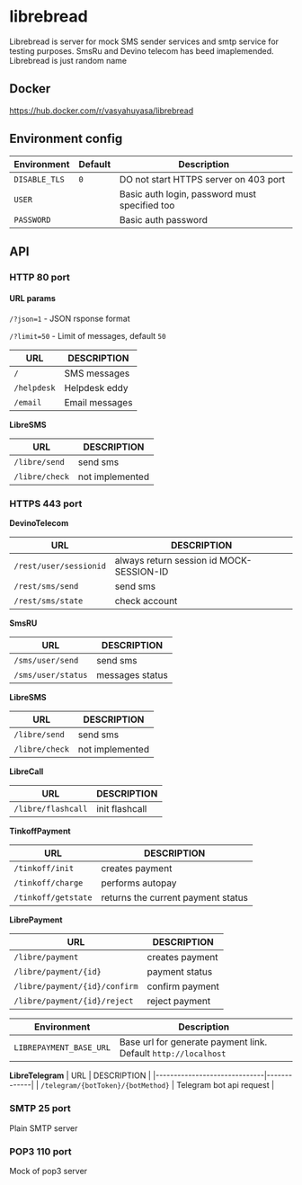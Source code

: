 # librebread

Librebread is server for mock SMS sender services and smtp service for testing purposes. SmsRu and Devino telecom has beed imaplemended. Librebread is just random name

## Docker

https://hub.docker.com/r/vasyahuyasa/librebread

## Environment config

| Environment   | Default | Description  |
|---------------|---------|--------------|
| `DISABLE_TLS` | `0`     | DO not start HTTPS server on 403 port |
| `USER`        |         | Basic auth login, password must specified too |
| `PASSWORD`    |         | Basic auth password |

## API

### HTTP 80 port

#### URL params

`/?json=1` - JSON rsponse format

`/?limit=50` - Limit of messages, default `50`

| URL                    | DESCRIPTION    |
|------------------------|----------------|
| `/`                    | SMS messages   |
| `/helpdesk`            | Helpdesk eddy  |
| `/email`               | Email messages |

__LibreSMS__

| URL                | DESCRIPTION |
|--------------------|-------------|
| `/libre/send`      | send sms    |
| `/libre/check`     | not implemented |

### HTTPS 443 port

__DevinoTelecom__

| URL                    | DESCRIPTION |
|------------------------|-------------|
| `/rest/user/sessionid` |  always return session id MOCK-SESSION-ID |
| `/rest/sms/send`       | send sms |
| `/rest/sms/state`      | check account |

__SmsRU__

| URL                | DESCRIPTION |
|--------------------|-------------|
| `/sms/user/send`   | send sms    |
| `/sms/user/status` | messages status |

__LibreSMS__

| URL                | DESCRIPTION |
|--------------------|-------------|
| `/libre/send`      | send sms    |
| `/libre/check`     | not implemented |

__LibreCall__

| URL                | DESCRIPTION |
|--------------------|-------------|
| `/libre/flashcall` | init flashcall |

__TinkoffPayment__

| URL                 | DESCRIPTION |
|---------------------|-------------|
| `/tinkoff/init`     | creates payment |
| `/tinkoff/charge`   | performs autopay |
| `/tinkoff/getstate` | returns the current payment status |

__LibrePayment__

| URL                          | DESCRIPTION |
|------------------------------|-------------|
| `/libre/payment`             | creates payment |
| `/libre/payment/{id}`        | payment status |
| `/libre/payment/{id}/confirm`| confirm payment |
| `/libre/payment/{id}/reject` | reject payment |

| Environment             | Description |
|-------------------------|-------------|
| `LIBREPAYMENT_BASE_URL` | Base url for generate payment link. Default `http://localhost` |

__LibreTelegram__
| URL                          | DESCRIPTION |
|------------------------------|-------------|
| `/telegram/{botToken}/{botMethod}`    | Telegram bot api request |

### SMTP 25 port

Plain SMTP server

### POP3 110 port

Mock of pop3 server